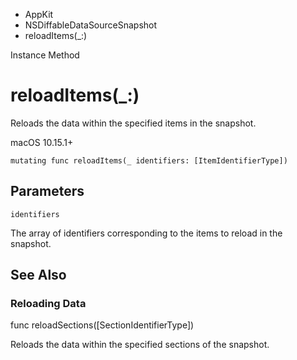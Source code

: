 

- AppKit
- NSDiffableDataSourceSnapshot
-  reloadItems(\_:) 

Instance Method

# reloadItems(\_:)

Reloads the data within the specified items in the snapshot.

macOS 10.15.1+

``` source
mutating func reloadItems(_ identifiers: [ItemIdentifierType])
```

## Parameters 

`identifiers`  

The array of identifiers corresponding to the items to reload in the snapshot.

## See Also

### Reloading Data

func reloadSections([SectionIdentifierType])

Reloads the data within the specified sections of the snapshot.


